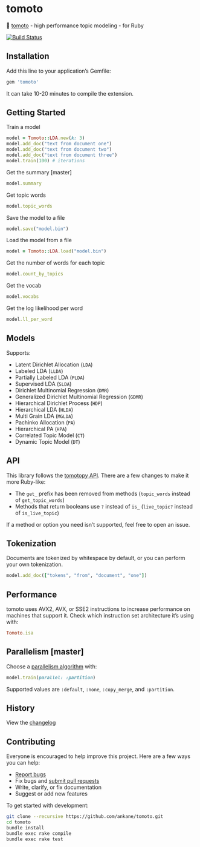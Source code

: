 # tomoto

:tomato: [tomoto](https://github.com/bab2min/tomotopy) - high performance topic modeling - for Ruby

[![Build Status](https://travis-ci.org/ankane/tomoto.svg?branch=master)](https://travis-ci.org/ankane/tomoto)

## Installation

Add this line to your application’s Gemfile:

```ruby
gem 'tomoto'
```

It can take 10-20 minutes to compile the extension.

## Getting Started

Train a model

```ruby
model = Tomoto::LDA.new(k: 3)
model.add_doc("text from document one")
model.add_doc("text from document two")
model.add_doc("text from document three")
model.train(100) # iterations
```

Get the summary [master]

```ruby
model.summary
```

Get topic words

```ruby
model.topic_words
```

Save the model to a file

```ruby
model.save("model.bin")
```

Load the model from a file

```ruby
model = Tomoto::LDA.load("model.bin")
```

Get the number of words for each topic

```ruby
model.count_by_topics
```

Get the vocab

```ruby
model.vocabs
```

Get the log likelihood per word

```ruby
model.ll_per_word
```

## Models

Supports:

- Latent Dirichlet Allocation (`LDA`)
- Labeled LDA (`LLDA`)
- Partially Labeled LDA (`PLDA`)
- Supervised LDA (`SLDA`)
- Dirichlet Multinomial Regression (`DMR`)
- Generalized Dirichlet Multinomial Regression (`GDMR`)
- Hierarchical Dirichlet Process (`HDP`)
- Hierarchical LDA (`HLDA`)
- Multi Grain LDA (`MGLDA`)
- Pachinko Allocation (`PA`)
- Hierarchical PA (`HPA`)
- Correlated Topic Model (`CT`)
- Dynamic Topic Model (`DT`)

## API

This library follows the [tomotopy API](https://bab2min.github.io/tomotopy/v0.9.0/en/). There are a few changes to make it more Ruby-like:

- The `get_` prefix has been removed from methods (`topic_words` instead of `get_topic_words`)
- Methods that return booleans use `?` instead of `is_`  (`live_topic?` instead of `is_live_topic`)

If a method or option you need isn’t supported, feel free to open an issue.

## Tokenization

Documents are tokenized by whitespace by default, or you can perform your own tokenization.

```ruby
model.add_doc(["tokens", "from", "document", "one"])
```

## Performance

tomoto uses AVX2, AVX, or SSE2 instructions to increase performance on machines that support it. Check which instruction set architecture it’s using with:

```ruby
Tomoto.isa
```

## Parallelism [master]

Choose a [parallelism algorithm](https://bab2min.github.io/tomotopy/v0.9.0/en/#parallel-sampling-algorithms) with:

```ruby
model.train(parallel: :partition)
```

Supported values are `:default`, `:none`, `:copy_merge`, and `:partition`.

## History

View the [changelog](https://github.com/ankane/tomoto/blob/master/CHANGELOG.md)

## Contributing

Everyone is encouraged to help improve this project. Here are a few ways you can help:

- [Report bugs](https://github.com/ankane/tomoto/issues)
- Fix bugs and [submit pull requests](https://github.com/ankane/tomoto/pulls)
- Write, clarify, or fix documentation
- Suggest or add new features

To get started with development:

```sh
git clone --recursive https://github.com/ankane/tomoto.git
cd tomoto
bundle install
bundle exec rake compile
bundle exec rake test
```
